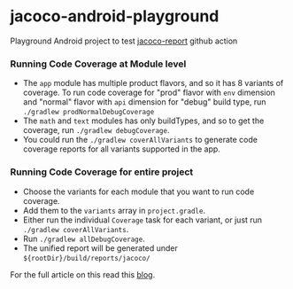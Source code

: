 # jacoco-android-playground
Playground Android project to test [jacoco-report](https://github.com/Madrapps/jacoco-report) github action


### Running Code Coverage at Module level
- The `app` module has multiple product flavors, and so it has 8 variants of coverage. To run code 
  coverage for "prod" flavor with `env` dimension and "normal" flavor with `api` dimension for "debug" 
  build type, run `./gradlew prodNormalDebugCoverage`
- The `math` and `text` modules has only buildTypes, and so to get the coverage, run 
  `./gradlew debugCoverage`.
- You could run the `./gradlew coverAllVariants` to generate code coverage reports for all variants 
  supported in the app.
  
### Running Code Coverage for entire project
- Choose the variants for each module that you want to run code coverage.
- Add them to the `variants` array in `project.gradle`.
- Either run the individual `Coverage` task for each variant, or just run `./gradlew coverAllVariants`.
- Run `./gradlew allDebugCoverage`.
- The unified report will be generated under `${rootDir}/build/reports/jacoco/`

For the full article on this read this [blog](https://thsaravana.github.io/blog/jacoco-single-coverage-for-multi-module/).
